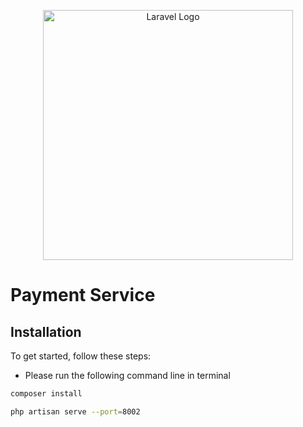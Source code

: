 <p align="center"><a href="https://laravel.com" target="_blank"><img src="https://raw.githubusercontent.com/laravel/art/master/logo-lockup/5%20SVG/2%20CMYK/1%20Full%20Color/laravel-logolockup-cmyk-red.svg" width="400" alt="Laravel Logo"></a></p>

# Payment Service

## Installation

To get started, follow these steps:

* Please run the following command line in terminal

```bash
composer install
```

```bash
php artisan serve --port=8002
```
